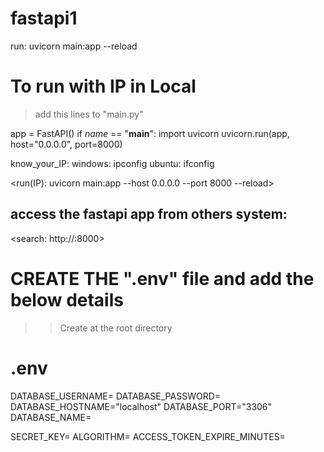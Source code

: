 # fastapi1
run: uvicorn main:app --reload

# To run with IP in Local
> add this lines to "main.py"

app = FastAPI()
if _name_ == "__main__":
    import uvicorn
    uvicorn.run(app, host="0.0.0.0", port=8000)

know_your_IP:
windows: ipconfig
ubuntu: ifconfig

<run(IP): uvicorn main:app --host 0.0.0.0 --port 8000 --reload>

## access the fastapi app from others system:
<search: http://<your-local-ip>:8000>

# CREATE THE ".env" file and add the below details
>> Create at the root directory
# .env

DATABASE_USERNAME=
DATABASE_PASSWORD=
DATABASE_HOSTNAME="localhost"
DATABASE_PORT="3306"
DATABASE_NAME=

SECRET_KEY=
ALGORITHM=
ACCESS_TOKEN_EXPIRE_MINUTES=
